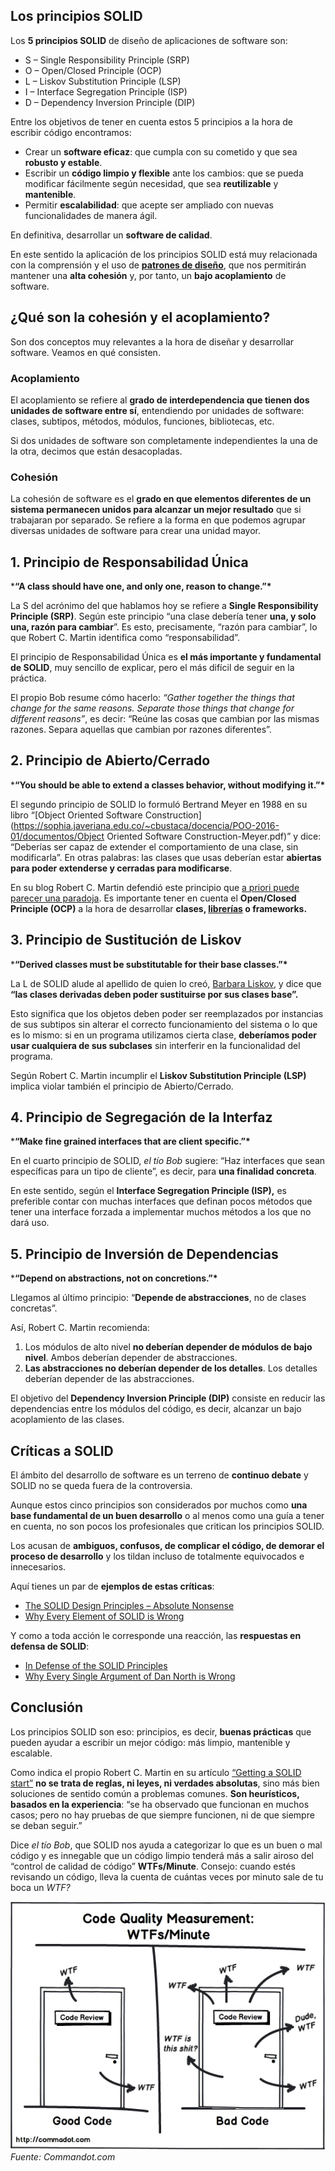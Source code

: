 ## Los principios SOLID

Los **5 principios SOLID** de diseño de aplicaciones de software son:

- S – Single Responsibility Principle (SRP)
- O – Open/Closed Principle (OCP)
- L – Liskov Substitution Principle (LSP)
- I – Interface Segregation Principle (ISP)
- D – Dependency Inversion Principle (DIP)

Entre los objetivos de tener en cuenta estos 5 principios a la hora de escribir código encontramos:

- Crear un **software eficaz**: que cumpla con su cometido y que sea **robusto y estable**.
- Escribir un **código limpio y flexible** ante los cambios: que se pueda modificar fácilmente según necesidad, que sea **reutilizable** y **mantenible**.
- Permitir **escalabilidad**: que acepte ser ampliado con nuevas funcionalidades de manera ágil.

En definitiva, desarrollar un **software de calidad**.

En este sentido la aplicación de los principios SOLID está muy relacionada con la comprensión y el uso de [**patrones de diseño**](https://profile.es/blog/patrones-de-diseno-de-software/), que nos permitirán mantener una **alta cohesión** y, por tanto, un **bajo acoplamiento** de software.

## ¿Qué son la cohesión y el acoplamiento?

Son dos conceptos muy relevantes a la hora de diseñar y desarrollar software. Veamos en qué consisten.

### Acoplamiento

El acoplamiento se refiere al **grado de interdependencia que tienen dos unidades de software entre sí**, entendiendo por unidades de software: clases, subtipos, métodos, módulos, funciones, bibliotecas, etc.

Si dos unidades de software son completamente independientes la una de la otra, decimos que están desacopladas.

### Cohesión

La cohesión de software es el **grado en que elementos diferentes de un sistema permanecen unidos para alcanzar un mejor resultado** que si trabajaran por separado. Se refiere a la forma en que podemos agrupar diversas unidades de software para crear una unidad mayor.

## 1. Principio de Responsabilidad Única

***“A class should have one, and only one, reason to change.”\***

La S del acrónimo del que hablamos hoy se refiere a **Single Responsibility Principle (SRP)**. Según este principio “una clase debería tener **una, y solo una, razón para cambiar**”. Es esto, precisamente, “razón para cambiar”, lo que Robert C. Martin identifica como “responsabilidad”.

El principio de Responsabilidad Única es **el más importante y fundamental de SOLID**, muy sencillo de explicar, pero el más difícil de seguir en la práctica.

El propio Bob resume cómo hacerlo: *“Gather together the things that change for the same reasons. Separate those things that change for different reasons”*, es decir: “Reúne las cosas que cambian por las mismas razones. Separa aquellas que cambian por razones diferentes”.

## 2. Principio de Abierto/Cerrado

***“You should be able to extend a classes behavior, without modifying it.”\***

El segundo principio de SOLID lo formuló Bertrand Meyer en 1988 en su libro “[Object Oriented Software Construction](https://sophia.javeriana.edu.co/~cbustaca/docencia/POO-2016-01/documentos/Object Oriented Software Construction-Meyer.pdf)” y dice: “Deberías ser capaz de extender el comportamiento de una clase, sin modificarla”. En otras palabras: las clases que usas deberían estar **abiertas para poder extenderse y cerradas para modificarse**.

En su blog Robert C. Martin defendió este principio que [a priori puede parecer una paradoja](https://blog.cleancoder.com/uncle-bob/2014/05/12/TheOpenClosedPrinciple.html). Es importante tener en cuenta el **Open/Closed Principle (OCP)** a la hora de desarrollar **clases, [librerías](https://profile.es/blog/librerias-javascript/) o frameworks.**

## 3. Principio de Sustitución de Liskov

***“Derived classes must be substitutable for their base classes.”\***

La L de SOLID alude al apellido de quien lo creó, [Barbara Liskov](https://www.eldiario.es/sociedad/Barbara-Liskov-medidas-mujeres-ingenierias_0_780422139.html), y dice que **“las clases derivadas deben poder sustituirse por sus clases base”.**

Esto significa que los objetos deben poder ser reemplazados por instancias de sus subtipos sin alterar el correcto funcionamiento del sistema o lo que es lo mismo: si en un programa utilizamos cierta clase, **deberíamos poder usar cualquiera de sus subclases** sin interferir en la funcionalidad del programa.  

Según Robert C. Martin incumplir el **Liskov Substitution Principle (LSP)** implica violar también el principio de Abierto/Cerrado.

## 4. Principio de Segregación de la Interfaz

***“Make fine grained interfaces that are client specific.”\***

En el cuarto principio de SOLID, *el tío Bob* sugiere: “Haz interfaces que sean específicas para un tipo de cliente”, es decir, para **una finalidad concreta**.

En este sentido, según el **Interface Segregation Principle (ISP),** es preferible contar con muchas interfaces que definan pocos métodos que tener una interface forzada a implementar muchos métodos a los que no dará uso.

## 5. Principio de Inversión de Dependencias

***“Depend on abstractions, not on concretions.”\***

Llegamos al último principio: “**Depende de abstracciones**, no de clases concretas”.

Así, Robert C. Martin recomienda:

1. Los módulos de alto nivel **no deberían depender de módulos de bajo nivel**. Ambos deberían depender de abstracciones.
2. **Las abstracciones no deberían depender de los detalles**. Los detalles deberían depender de las abstracciones.

El objetivo del **Dependency Inversion Principle (DIP)** consiste en reducir las dependencias entre los módulos del código, es decir, alcanzar un bajo acoplamiento de las clases.

## Críticas a SOLID

El ámbito del desarrollo de software es un terreno de **continuo debate** y SOLID no se queda fuera de la controversia.

Aunque estos cinco principios son considerados por muchos como **una base fundamental de un buen desarrollo** o al menos como una guía a tener en cuenta, no son pocos los profesionales que critican los principios SOLID.

Los acusan de **ambiguos, confusos, de complicar el código, de demorar el proceso de desarrollo** y los tildan incluso de totalmente equivocados e innecesarios.

Aquí tienes un par de **ejemplos de estas críticas**:

- [The SOLID Design Principles – Absolute Nonsense](https://jamesmccaffrey.wordpress.com/2016/08/24/the-solid-design-principles-absolute-nonsense/)
- [Why Every Element of SOLID is Wrong](https://speakerdeck.com/tastapod/why-every-element-of-solid-is-wrong)

Y como a toda acción le corresponde una reacción, las **respuestas en defensa de SOLID**:

- [In Defense of the SOLID Principles](https://blog.ndepend.com/defense-solid-principles/)
- [Why Every Single Argument of Dan North is Wrong](https://www.entropywins.wtf/blog/2017/02/17/why-every-single-argument-of-dan-north-is-wrong/)

## Conclusión

Los principios SOLID son eso: principios, es decir, **buenas prácticas** que pueden ayudar a escribir un mejor código: más limpio, mantenible y escalable.

Como indica el propio Robert C. Martin en su artículo [“Getting a SOLID start”](https://sites.google.com/site/unclebobconsultingllc/getting-a-solid-start) **no se trata de reglas, ni leyes, ni verdades absolutas**, sino más bien soluciones de sentido común a problemas comunes. **Son heurísticos, basados en la experiencia**: “se ha observado que funcionan en muchos casos; pero no hay pruebas de que siempre funcionen, ni de que siempre se deban seguir.”

Dice *el tío Bob*, que SOLID nos ayuda a categorizar lo que es un buen o mal código y es innegable que un código limpio tenderá más a salir airoso del “control de calidad de código” **WTFs/Minute**. Consejo: cuando estés revisando un código, lleva la cuenta de cuántas veces por minuto sale de tu boca un *WTF?*

![Code Quality Measurement: WTF per minute](solid\code-quality-measurement-WTF.png)*Fuente: Commandot.com*